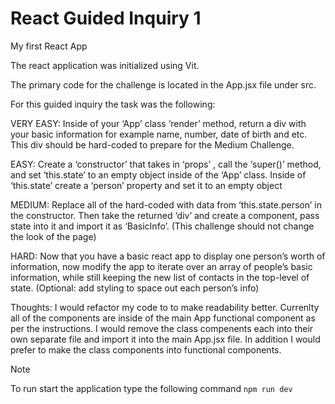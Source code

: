 # React Guided Inquiry 1

My first React App

The react application was initialized using Vit.

The primary code for the challenge is located in the App.jsx file under src.

For this guided inquiry the task was the following: 


VERY EASY: Inside of your ‘App’ class ‘render’ method, return a div with your basic information for example name, number, date of birth and etc. This div should be hard-coded to prepare for the Medium Challenge.


EASY: Create a ‘constructor’ that takes in ‘props’ , call the ‘super()’ method, and set ‘this.state’ to an empty object inside of the ‘App’ class. Inside of ‘this.state’ create a ‘person’ property and set it to an empty object



MEDIUM: Replace all of the hard-coded with data from ‘this.state.person’ in the constructor.  Then take the returned ‘div’ and create a component, pass state into it and import it as ‘BasicInfo’. (This challenge should not change the look of the page)


HARD: Now that you have a basic react app to display one person’s worth of information, now modify the app to iterate over an array of people’s basic information, while still keeping the new list of contacts in the top-level of state.
(Optional: add styling to space out each person’s info)

Thoughts: I would refactor my code to to make readability better. Currenlty all of the components are inside of the main App functional component as per the instructions. I would remove the class compenents each into their own separate file and import it into the main App.jsx file. In addition I would prefer to make the class components into functional components.

> [!NOTE]
> To run start the application type the following command `npm run dev`

